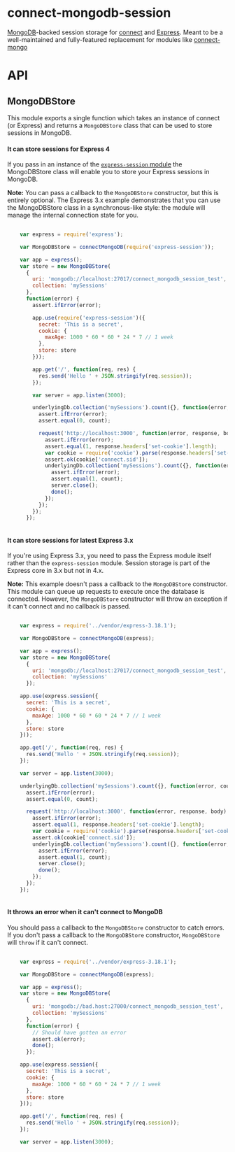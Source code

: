 # connect-mongodb-session

[MongoDB](http://mongodb.com)-backed session storage for [connect](https://www.npmjs.org/package/connect) and [Express](http://www.expressjs.com). Meant to be a well-maintained and fully-featured replacement for modules like [connect-mongo](https://www.npmjs.org/package/connect-mongo)

# API

## MongoDBStore

This module exports a single function which takes an instance of connect
(or Express) and returns a `MongoDBStore` class that can be used to
store sessions in MongoDB.

#### It can store sessions for Express 4

If you pass in an instance of the
[`express-session` module](http://npmjs.org/package/express-session)
the MongoDBStore class will enable you to store your Express sessions
in MongoDB.

**Note:** You can pass a callback to the `MongoDBStore` constructor,
but this is entirely optional. The Express 3.x example demonstrates
that you can use the MongoDBStore class in a synchronous-like style: the
module will manage the internal connection state for you.

```javascript
    
    var express = require('express');

    var MongoDBStore = connectMongoDB(require('express-session'));

    var app = express();
    var store = new MongoDBStore(
      { 
        uri: 'mongodb://localhost:27017/connect_mongodb_session_test',
        collection: 'mySessions'
      },
      function(error) {
        assert.ifError(error);

        app.use(require('express-session')({
          secret: 'This is a secret',
          cookie: {
            maxAge: 1000 * 60 * 60 * 24 * 7 // 1 week
          },
          store: store
        }));

        app.get('/', function(req, res) {
          res.send('Hello ' + JSON.stringify(req.session));
        });

        var server = app.listen(3000);

        underlyingDb.collection('mySessions').count({}, function(error, count) {
          assert.ifError(error);
          assert.equal(0, count);

          request('http://localhost:3000', function(error, response, body) {
            assert.ifError(error);
            assert.equal(1, response.headers['set-cookie'].length);
            var cookie = require('cookie').parse(response.headers['set-cookie'][0]);
            assert.ok(cookie['connect.sid']);
            underlyingDb.collection('mySessions').count({}, function(error, count) {
              assert.ifError(error);
              assert.equal(1, count);
              server.close();
              done();
            });
          });
        });
      });
  
```

#### It can store sessions for latest Express 3.x

If you're using Express 3.x, you need to pass the Express module itself
rather than the `express-session` module. Session storage is part of
the Express core in 3.x but not in 4.x.

**Note:** This example doesn't pass a callback to the `MongoDBStore`
constructor. This module can queue up requests to execute once the
database is connected. However, the `MongoDBStore` constructor will
throw an exception if it can't connect and no callback is passed.

```javascript
    
    var express = require('../vendor/express-3.18.1');

    var MongoDBStore = connectMongoDB(express);

    var app = express();
    var store = new MongoDBStore(
      {
        uri: 'mongodb://localhost:27017/connect_mongodb_session_test',
        collection: 'mySessions'
      });

    app.use(express.session({
      secret: 'This is a secret',
      cookie: {
        maxAge: 1000 * 60 * 60 * 24 * 7 // 1 week
      },
      store: store
    }));

    app.get('/', function(req, res) {
      res.send('Hello ' + JSON.stringify(req.session));
    });

    var server = app.listen(3000);

    underlyingDb.collection('mySessions').count({}, function(error, count) {
      assert.ifError(error);
      assert.equal(0, count);

      request('http://localhost:3000', function(error, response, body) {
        assert.ifError(error);
        assert.equal(1, response.headers['set-cookie'].length);
        var cookie = require('cookie').parse(response.headers['set-cookie'][0]);
        assert.ok(cookie['connect.sid']);
        underlyingDb.collection('mySessions').count({}, function(error, count) {
          assert.ifError(error);
          assert.equal(1, count);
          server.close();
          done();
        });
      });
    });
  
```

#### It throws an error when it can't connect to MongoDB

You should pass a callback to the `MongoDBStore` constructor to catch
errors. If you don't pass a callback to the `MongoDBStore` constructor,
`MongoDBStore` will `throw` if it can't connect.

```javascript
    
    var express = require('../vendor/express-3.18.1');

    var MongoDBStore = connectMongoDB(express);

    var app = express();
    var store = new MongoDBStore(
      {
        uri: 'mongodb://bad.host:27000/connect_mongodb_session_test',
        collection: 'mySessions'
      },
      function(error) {
        // Should have gotten an error
        assert.ok(error);
        done();
      });

    app.use(express.session({
      secret: 'This is a secret',
      cookie: {
        maxAge: 1000 * 60 * 60 * 24 * 7 // 1 week
      },
      store: store
    }));

    app.get('/', function(req, res) {
      res.send('Hello ' + JSON.stringify(req.session));
    });

    var server = app.listen(3000);
  
```

